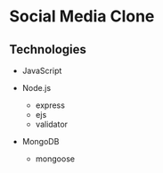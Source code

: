 # Social Media Clone

## Technologies
* JavaScript
* Node.js
    * express
    * ejs
    * validator

* MongoDB
    * mongoose